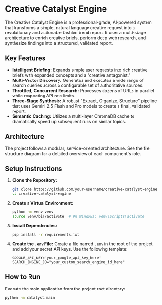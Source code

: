 # Creative Catalyst Engine

The Creative Catalyst Engine is a professional-grade, AI-powered system that transforms a simple, natural language creative request into a revolutionary and actionable fashion trend report. It uses a multi-stage architecture to enrich creative briefs, perform deep web research, and synthesize findings into a structured, validated report.

## Key Features

- **Intelligent Briefing:** Expands simple user requests into rich creative briefs with expanded concepts and a "creative antagonist."
- **Multi-Vector Discovery:** Generates and executes a wide range of search queries across a configurable set of authoritative sources.
- **Throttled, Concurrent Research:** Processes dozens of URLs in parallel while respecting API rate limits.
- **Three-Stage Synthesis:** A robust "Extract, Organize, Structure" pipeline that uses Gemini 2.5 Flash and Pro models to create a final, validated report.
- **Semantic Caching:** Utilizes a multi-layer ChromaDB cache to dramatically speed up subsequent runs on similar topics.

## Architecture

The project follows a modular, service-oriented architecture. See the file structure diagram for a detailed overview of each component's role.

## Setup Instructions

1.  **Clone the Repository:**
    ```bash
    git clone https://github.com/your-username/creative-catalyst-engine.git
    cd creative-catalyst-engine
    ```

2.  **Create a Virtual Environment:**
    ```bash
    python -m venv venv
    source venv/bin/activate  # On Windows: venv\Scripts\activate
    ```

3.  **Install Dependencies:**
    ```bash
    pip install -r requirements.txt
    ```

4.  **Create the `.env` File:**
    Create a file named `.env` in the root of the project and add your secret API keys. Use the following template:
    ```    GEMINI_API_KEY="your_gemini_api_key_here"
    GOOGLE_API_KEY="your_google_api_key_here"
    SEARCH_ENGINE_ID="your_custom_search_engine_id_here"
    ```

## How to Run

Execute the main application from the project root directory:

```bash
python -m catalyst.main